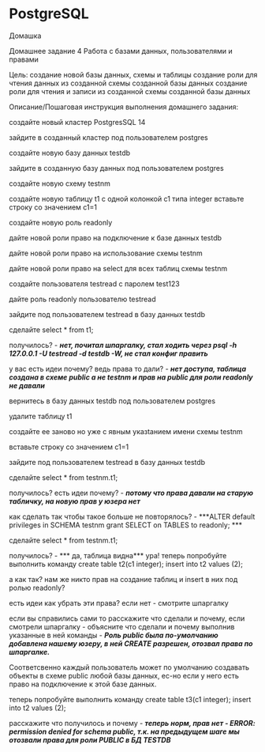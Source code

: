 # PostgreSQL
Домашка

Домашнее задание 4
Работа с базами данных, пользователями и правами

Цель:
создание новой базы данных, схемы и таблицы
создание роли для чтения данных из созданной схемы созданной базы данных
создание роли для чтения и записи из созданной схемы созданной базы данных

Описание/Пошаговая инструкция выполнения домашнего задания:

создайте новый кластер PostgresSQL 14

зайдите в созданный кластер под пользователем postgres

создайте новую базу данных testdb

зайдите в созданную базу данных под пользователем postgres

создайте новую схему testnm

создайте новую таблицу t1 с одной колонкой c1 типа integer
вставьте строку со значением c1=1

создайте новую роль readonly

дайте новой роли право на подключение к базе данных testdb

дайте новой роли право на использование схемы testnm

дайте новой роли право на select для всех таблиц схемы testnm

создайте пользователя testread с паролем test123

дайте роль readonly пользователю testread

зайдите под пользователем testread в базу данных testdb

сделайте select * from t1;

получилось? - ***нет, почитал шпаргалку, стал ходить через psql -h 127.0.0.1 -U testread -d testdb -W, не стал конфиг править***

у вас есть идеи почему? ведь права то дали? - ***нет доступа, таблица создана в схеме public а не testnm и прав на public для роли readonly не давали***

вернитесь в базу данных testdb под пользователем postgres

удалите таблицу t1

создайте ее заново но уже с явным указtанием имени схемы testnm

вставьте строку со значением c1=1

зайдите под пользователем testread в базу данных testdb

сделайте select * from testnm.t1;

получилось? есть идеи почему? - ***потому что права давали на старую табличку, на новую прав у юзера нет***

как сделать так чтобы такое больше не повторялось? - ***ALTER default privileges in SCHEMA testnm grant SELECT on TABLES to readonly; ***

сделайте select * from testnm.t1;

получилось? - *** да, таблица видна***
ура!
теперь попробуйте выполнить команду create table t2(c1 integer); insert into t2 values (2);

а как так? нам же никто прав на создание таблиц и insert в них под ролью readonly?

есть идеи как убрать эти права? если нет - смотрите шпаргалку

если вы справились сами то расскажите что сделали и почему, если смотрели шпаргалку - объясните что сделали и почему выполнив указанные в ней команды - 
***Роль public была по-умолчанию добавлена нашему юзеру, в ней CREATE разрешен, отозвал права по шпаргалке.*** 

Соответсвенно каждый пользователь может по умолчанию создавать объекты в схеме public любой базы данных, ес-но если у него есть право на подключение к этой базе данных.

теперь попробуйте выполнить команду create table t3(c1 integer); insert into t2 values (2);

расскажите что получилось и почему - ***теперь норм, прав нет - ERROR:  permission denied for schema public, т.к. на предыдущем шаге мы отозвали права для роли PUBLIC в БД TESTDB***

